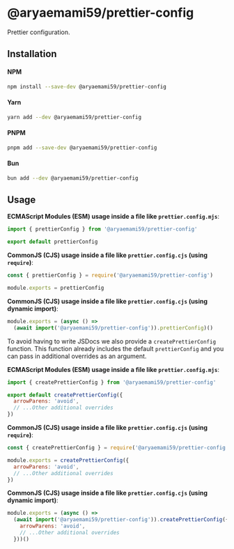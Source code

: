 # @aryaemami59/prettier-config

Prettier configuration.

## Installation

#### NPM

```bash
npm install --save-dev @aryaemami59/prettier-config
```

#### Yarn

```bash
yarn add --dev @aryaemami59/prettier-config
```

#### PNPM

```bash
pnpm add --save-dev @aryaemami59/prettier-config
```

#### Bun

```bash
bun add --dev @aryaemami59/prettier-config
```

## Usage

**ECMAScript Modules (ESM) usage inside a file like `prettier.config.mjs`**:

```js
import { prettierConfig } from '@aryaemami59/prettier-config'

export default prettierConfig
```

**CommonJS (CJS) usage inside a file like `prettier.config.cjs` (using `require`)**:

```js
const { prettierConfig } = require('@aryaemami59/prettier-config')

module.exports = prettierConfig
```

**CommonJS (CJS) usage inside a file like `prettier.config.cjs` (using dynamic import)**:

```js
module.exports = (async () =>
  (await import('@aryaemami59/prettier-config')).prettierConfig)()
```

To avoid having to write JSDocs we also provide a `createPrettierConfig` function. This function already includes the default `prettierConfig` and you can pass in additional overrides as an argument.

**ECMAScript Modules (ESM) usage inside a file like `prettier.config.mjs`**:

```js
import { createPrettierConfig } from '@aryaemami59/prettier-config'

export default createPrettierConfig({
  arrowParens: 'avoid',
  // ...Other additional overrides
})
```

**CommonJS (CJS) usage inside a file like `prettier.config.cjs` (using `require`)**:

```js
const { createPrettierConfig } = require('@aryaemami59/prettier-config')

module.exports = createPrettierConfig({
  arrowParens: 'avoid',
  // ...Other additional overrides
})
```

**CommonJS (CJS) usage inside a file like `prettier.config.cjs` (using dynamic import)**:

```js
module.exports = (async () =>
  (await import('@aryaemami59/prettier-config')).createPrettierConfig({
    arrowParens: 'avoid',
    // ...Other additional overrides
  }))()
```
